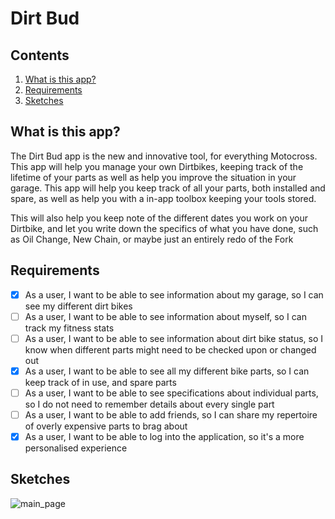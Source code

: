 # Dirt Bud

## Contents

1. <a href="#what-is-this-app">What is this app?</a>
2. <a href="#requirements">Requirements</a>
3. <a href="#sketches">Sketches</a>

## What is this app?

The Dirt Bud app is the new and innovative tool, for everything Motocross. This app will help you manage your own Dirtbikes, keeping track of the lifetime of your parts as well as help you improve the situation in your garage. This app will help you keep track of all your parts, both installed and spare, as well as help you with a in-app toolbox keeping your tools stored.

This will also help you keep note of the different dates you work on your Dirtbike, and let you write down the specifics of what you have done, such as Oil Change, New Chain, or maybe just an entirely redo of the Fork

## Requirements

* [x] As a user, I want to be able to see information about my garage, so I can see my different dirt bikes
* [ ] As a user, I want to be able to see information about myself, so I can track my fitness stats
* [ ] As a user, I want to be able to see information about dirt bike status, so I know when different parts might need to be checked upon or changed out
* [x] As a user, I want to be able to see all my different bike parts, so I can keep track of in use, and spare parts
* [ ] As a user, I want to be able to see specifications about individual parts, so I do not need to remember details about every single part
* [ ] As a user, I want to be able to add friends, so I can share my repertoire of overly expensive parts to brag about
* [x] As a user, I want to be able to log into the application, so it's a more personalised experience

## Sketches
![main_page](https://user-images.githubusercontent.com/42655737/159177661-0b00167d-387d-445b-be7e-4b5649715e24.png)
